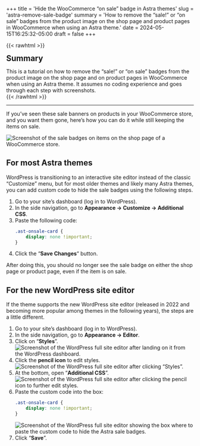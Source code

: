 +++
title = 'Hide the WooCommerce “on sale” badge in Astra themes'
slug = 'astra-remove-sale-badge'
summary = 'How to remove the “sale!” or “on sale” badges from the product image on the shop page and product pages in WooCommerce when using an Astra theme.'
date = 2024-05-15T16:25:32-05:00
draft = false
+++

{{< rawhtml >}}
<div class="rounded-lg px-8 py-8 bg-[#9D6095E3] text-gray-50 text-lg">
	<h2 class="text-gray-50" style="margin-top: 0; margin-bottom: 0.6rem;">Summary</h2>
	<p style="margin-bottom: 0;">This is a tutorial on how to remove the “sale!” or “on sale” badges from the product image on the shop page and on product pages in WooCommerce when using an Astra theme. It assumes no coding experience and goes through each step with screenshots.</p>
</div>
{{< /rawhtml >}}

---

If you’ve seen these sale banners on products in your WooCommerce store, and you want them gone, here’s how you can do it while still keeping the items on sale.

![Screenshot of the sale badges on items on the shop page of a WooCommerce store.](/blog/astra-remove-sale-badge/shop-page-sale-badges.png)

## For most Astra themes

WordPress is transitioning to an interactive site editor instead of the classic “Customize” menu, but for most older themes and likely many Astra themes, you can add custom code to hide the sale badges using the following steps.

1. Go to your site’s dashboard (log in to WordPress).
2. In the side navigation, go to **Appearance → Customize → Additional CSS**.
3. Paste the following code:
	```css
	.ast-onsale-card {
		display: none !important;
	}
	```
4. Click the “**Save Changes**“ button.

After doing this, you should no longer see the sale badge on either the shop page or product page, even if the item is on sale.

## For the new WordPress site editor

If the theme supports the new WordPress site editor (released in 2022 and becoming more popular among themes in the following years), the steps are a little different.

1. Go to your site’s dashboard (log in to WordPress).
2. In the side navigation, go to **Appearance → Editor**.
3. Click on “**Styles**”.
	![Screenshot of the WordPress full site editor after landing on it from the WordPress dashboard.](/blog/astra-remove-sale-badge/site-editor-design.png)
4. Click the **pencil icon** to edit styles.
	![Screenshot of the WordPress full site editor after clicking “Styles”.](/blog/astra-remove-sale-badge/site-editor-styles.png)
5. At the bottom, open “**Additional CSS**”.
	![Screenshot of the WordPress full site editor after clicking the pencil icon to further edit styles.](/blog/astra-remove-sale-badge/site-editor-styles-edit.png)
6. Paste the custom code into the box:
	```css
	.ast-onsale-card {
		display: none !important;
	}
	```
	![Screenshot of the WordPress full site editor showing the box where to paste the custom code to hide the Astra sale badges.](/blog/astra-remove-sale-badge/site-editor-css.png)
7. Click “**Save**”.

